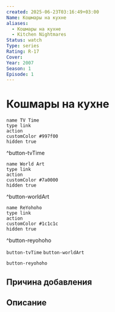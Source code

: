 ```yaml
---
created: 2025-06-23T03:16:49+03:00
Name: Кошмары на кухне
aliases:
  - Кошмары на кухне
  - Kitchen Nightmares
Status: watch
Type: series
Rating: R-17
Cover: 
Year: 2007
Season: 1
Episode: 1
---
```


# Кошмары на кухне




```button
name TV Time
type link
action 
customColor #997f00
hidden true
```
^button-tvTime

```button
name World Art
type link
action 
customColor #7a0000
hidden true
```
^button-worldArt

```button
name ReYohoho
type link
action 
customColor #1c1c1c
hidden true
```
^button-reyohoho



`button-tvTime` `button-worldArt`

`button-reyohoho`

## Причина добавления




## Описание



